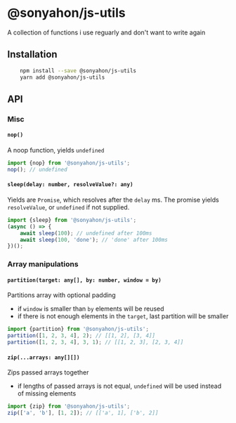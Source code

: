 # @sonyahon/js-utils
A collection of functions i use reguarly and don't want to write again

## Installation
```bash
    npm install --save @sonyahon/js-utils
    yarn add @sonyahon/js-utils
```

## API
### Misc
#### `nop()`
A noop function, yields `undefined`
```typescript
import {nop} from '@sonyahon/js-utils';
nop(); // undefined
```
#### `sleep(delay: number, resolveValue?: any)`
Yields are `Promise`, which resolves after the `delay` ms. The promise yields `resolveValue`, or `undefined` if not supplied.
```typescript
import {sleep} from '@sonyahon/js-utils';
(async () => {
    await sleep(100); // undefined after 100ms
    await sleep(100, 'done'); // 'done' after 100ms
})();
```
### Array manipulations
#### `partition(target: any[], by: number, window = by)`
Partitions array with optional padding
 * if `window` is smaller than `by` elements will be reused
 * if there is not enough elements in the `target`, last partition will be smaller
```typescript
import {partition} from '@sonyahon/js-utils';
partition([1, 2, 3, 4], 2); // [[1, 2], [3, 4]]
partition([1, 2, 3, 4], 3, 1); // [[1, 2, 3], [2, 3, 4]]
```
#### `zip(...arrays: any[][])`
Zips passed arrays together
* if lengths of passed arrays is not equal, `undefined` will be used instead of missing elements
```typescript
import {zip} from '@sonyahon/js-utils';
zip(['a', 'b'], [1, 2]); // [['a', 1], ['b', 2]]
```